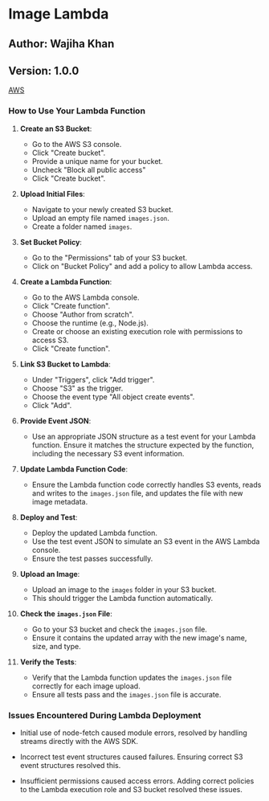 # Image Lambda

## Author: Wajiha Khan

## Version: 1.0.0

[AWS](https://wk-lambda.s3.us-east-2.amazonaws.com/images.json)

### How to Use Your Lambda Function

1. **Create an S3 Bucket**:
   - Go to the AWS S3 console.
   - Click "Create bucket".
   - Provide a unique name for your bucket.
   - Uncheck "Block all public access"
   - Click "Create bucket".

2. **Upload Initial Files**:
   - Navigate to your newly created S3 bucket.
   - Upload an empty file named `images.json`.
   - Create a folder named `images`.

3. **Set Bucket Policy**:
   - Go to the "Permissions" tab of your S3 bucket.
   - Click on "Bucket Policy" and add a policy to allow Lambda access.

4. **Create a Lambda Function**:
   - Go to the AWS Lambda console.
   - Click "Create function".
   - Choose "Author from scratch".
   - Choose the runtime (e.g., Node.js).
   - Create or choose an existing execution role with permissions to access S3.
   - Click "Create function".

5. **Link S3 Bucket to Lambda**:
   - Under "Triggers", click "Add trigger".
   - Choose "S3" as the trigger.
   - Choose the event type "All object create events".
   - Click "Add".

6. **Provide Event JSON**:
   - Use an appropriate JSON structure as a test event for your Lambda function. Ensure it matches the structure expected by the function, including the necessary S3 event information.

7. **Update Lambda Function Code**:
   - Ensure the Lambda function code correctly handles S3 events, reads and writes to the `images.json` file, and updates the file with new image metadata.

8. **Deploy and Test**:
   - Deploy the updated Lambda function.
   - Use the test event JSON to simulate an S3 event in the AWS Lambda console.
   - Ensure the test passes successfully.

9. **Upload an Image**:
   - Upload an image to the `images` folder in your S3 bucket.
   - This should trigger the Lambda function automatically.

10. **Check the `images.json` File**:
    - Go to your S3 bucket and check the `images.json` file.
    - Ensure it contains the updated array with the new image's name, size, and type.

11. **Verify the Tests**:
    - Verify that the Lambda function updates the `images.json` file correctly for each image upload.
    - Ensure all tests pass and the `images.json` file is accurate.

### Issues Encountered During Lambda Deployment

- Initial use of node-fetch caused module errors, resolved by handling streams directly with the AWS SDK.

- Incorrect test event structures caused failures. Ensuring correct S3 event structures resolved this.

- Insufficient permissions caused access errors. Adding correct policies to the Lambda execution role and S3 bucket resolved these issues.
